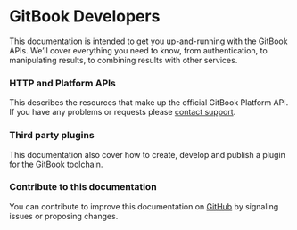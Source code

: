 # GitBook Developers

This documentation is intended to get you up-and-running with the GitBook APIs. We’ll cover everything you need to know, from authentication, to manipulating results, to combining results with other services.

### HTTP and Platform APIs

This describes the resources that make up the official GitBook Platform API. If you have any problems or requests please [contact support](https://www.gitbook.com/contact).

### Third party plugins

This documentation also cover how to create, develop and publish a plugin for the GitBook toolchain.


### Contribute to this documentation

You can contribute to improve this documentation on [GitHub](https://github.com/GitbookIO/api-guide) by signaling issues or proposing changes.
